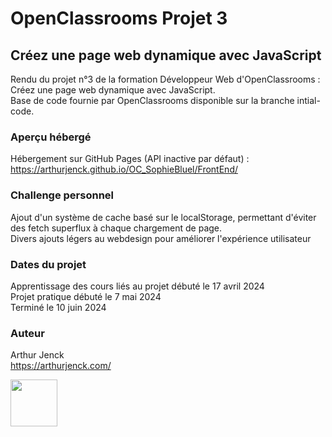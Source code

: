# OpenClassrooms Projet 3

## Créez une page web dynamique avec JavaScript

Rendu du projet n°3 de la formation Développeur Web d'OpenClassrooms : Créez une page web dynamique avec JavaScript.  
Base de code fournie par OpenClassrooms disponible sur la branche intial-code.

### Aperçu hébergé

Hébergement sur GitHub Pages (API inactive par défaut) :  
https://arthurjenck.github.io/OC_SophieBluel/FrontEnd/

### Challenge personnel

Ajout d'un système de cache basé sur le localStorage, permettant d'éviter des fetch superflux à chaque chargement de page.  
Divers ajouts légers au webdesign pour améliorer l'expérience utilisateur

### Dates du projet

Apprentissage des cours liés au projet débuté le 17 avril 2024  
Projet pratique débuté le 7 mai 2024  
Terminé le 10 juin 2024

### Auteur

Arthur Jenck  
https://arthurjenck.com/  

<img src="https://i.ibb.co/grKRmmn/Logo-Jaune-PNG.png" width="75">
